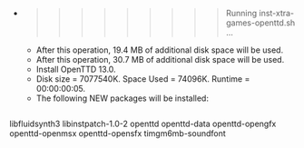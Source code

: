 * >>>>>>>>> Running inst-xtra-games-openttd.sh ...
  * After this operation, 19.4 MB of additional disk space will be used.
  * After this operation, 30.7 MB of additional disk space will be used.
  * Install OpenTTD 13.0.
  * Disk size = 7077540K. Space Used = 74096K. Runtime = 00:00:00:05.
  * The following NEW packages will be installed:
  ```bash
libfluidsynth3 libinstpatch-1.0-2 openttd openttd-data openttd-opengfx
openttd-openmsx openttd-opensfx timgm6mb-soundfont
  ```
